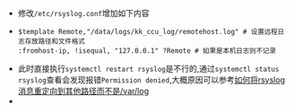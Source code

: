 - 修改`/etc/rsyslog.conf`增加如下内容
- ```shell
  $template Remote,"/data/logs/kk_ccu_log/remotehost.log" # 设置远程日志存放路径和文件格式
  :fromhost-ip, !isequal, "127.0.0.1" ?Remote # 如果是本机日志则不记录
  ```
- 此时直接执行`systemctl restart rsyslog`是不行的,通过`systemctl status rsyslog`查看会发现报错`Permission denied`,大概原因可以参考[如何将rsyslog消息重定向到其他路径而不是/var/log](https://www.xknote.com/ask/6104889c771a2.html)
-